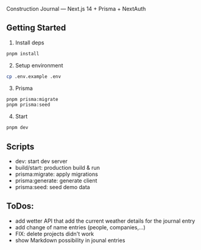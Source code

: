 Construction Journal — Next.js 14 + Prisma + NextAuth

## Getting Started

1) Install deps
```bash
pnpm install
```

2) Setup environment
```bash
cp .env.example .env
```

3) Prisma
```bash
pnpm prisma:migrate
pnpm prisma:seed
```

4) Start
```bash
pnpm dev
```

## Scripts
- dev: start dev server
- build/start: production build & run
- prisma:migrate: apply migrations
- prisma:generate: generate client
- prisma:seed: seed demo data

## ToDos:
- add wetter API that add the current weather details for the journal entry
- add change of name entries (people, companies,...)
- FIX: delete projects didn't work
- show Markdown possibility in jounal entries